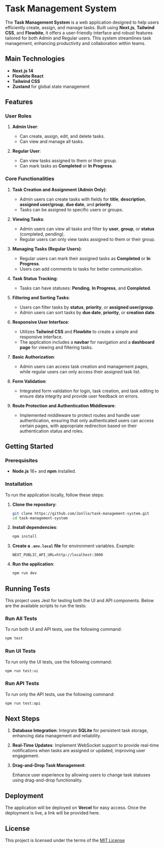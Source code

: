# Task Management System

The **Task Management System** is a web application designed to help users efficiently create, assign, and manage tasks. Built using **Next.js**, **Tailwind CSS**, and **Flowbite**, it offers a user-friendly interface and robust features tailored for both Admin and Regular users. This system streamlines task management, enhancing productivity and collaboration within teams.

## Main Technologies

- **Next.js 14**
- **Flowbite React**
- **Tailwind CSS**
- **Zustand** for global state management

## Features

### User Roles

1. **Admin User**:

   - Can create, assign, edit, and delete tasks.
   - Can view and manage all tasks.

2. **Regular User**:
   - Can view tasks assigned to them or their group.
   - Can mark tasks as **Completed** or **In Progress**.

### Core Functionalities

1. **Task Creation and Assignment (Admin Only)**:

   - Admin users can create tasks with fields for **title**, **description**, **assigned user/group**, **due date**, and **priority**.
   - Tasks can be assigned to specific users or groups.

2. **Viewing Tasks**:

   - Admin users can view all tasks and filter by **user**, **group**, or **status** (completed, pending).
   - Regular users can only view tasks assigned to them or their group.

3. **Managing Tasks (Regular Users)**:

   - Regular users can mark their assigned tasks as **Completed** or **In Progress**.
   - Users can add comments to tasks for better communication.

4. **Task Status Tracking**:

   - Tasks can have statuses: **Pending**, **In Progress**, and **Completed**.

5. **Filtering and Sorting Tasks**:

   - Users can filter tasks by **status**, **priority**, or **assigned user/group**.
   - Admin users can sort tasks by **due date**, **priority**, or **creation date**.

6. **Responsive User Interface**:

   - Utilizes **Tailwind CSS** and **Flowbite** to create a simple and responsive interface.
   - The application includes a **navbar** for navigation and a **dashboard page** for viewing and filtering tasks.

7. **Basic Authorization**:

   - Admin users can access task creation and management pages, while regular users can only access their assigned task list.

8. **Form Validation**:

   - Integrated form validation for login, task creation, and task editing to ensure data integrity and provide user feedback on errors.

9. **Route Protection and Authentication Middleware**:
   - Implemented middleware to protect routes and handle user authentication, ensuring that only authenticated users can access certain pages, with appropriate redirection based on their authentication status and roles.

## Getting Started

### Prerequisites

- **Node.js** 16+ and **npm** installed.

### Installation

To run the application locally, follow these steps:

1. **Clone the repository**:

   ```bash
   git clone https://github.com/Jonlle/task-management-system.git
   cd task-management-system
   ```

2. **Install dependencies**:

   ```bash
   npm install
   ```

3. **Create a `.env.local` file** for environment variables. Example:

   ```plaintext
   NEXT_PUBLIC_API_URL=http://localhost:3000
   ```

4. **Run the application**:

   ```bash
   npm run dev
   ```

## Running Tests

This project uses Jest for testing both the UI and API components. Below are the available scripts to run the tests:

### Run All Tests

To run both UI and API tests, use the following command:

```bash
npm test
```

### Run UI Tests

To run only the UI tests, use the following command:

```bash
npm run test:ui
```

### Run API Tests

To run only the API tests, use the following command:

```bash
npm run test:api
```

## Next Steps

1. **Database Integration**:
   Integrate **SQLite** for persistent task storage, enhancing data management and reliability.

2. **Real-Time Updates**:
   Implement WebSocket support to provide real-time notifications when tasks are assigned or updated, improving user engagement.

3. **Drag-and-Drop Task Management**:

   Enhance user experience by allowing users to change task statuses using drag-and-drop functionality.

## Deployment

The application will be deployed on **Vercel** for easy access. Once the deployment is live, a link will be provided here.

## License

This project is licensed under the terms of the [MIT License](./LICENSE)
